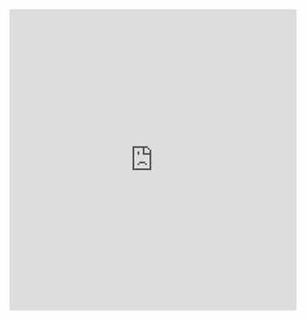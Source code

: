 <iframe src="https://data.irozhlas.cz/rozdeleni-evropou-mapy/?id=curr" loading="lazy" scrolling="no" frameborder="0" allowtransparency="true" style="width: 0; min-width: 100% !important;" height="530" id="map-curr"></iframe> <script type="text/javascript">window.addEventListener("message",function(a){if(void 0!==a.data["cro-embed-height"])for(var e in a.data["cro-embed-height"])if("map-cur"==e){var d=document.querySelector("#map-curr");d&&(d.style.height=a.data["cro-embed-height"][e]+"px")}});</script>
